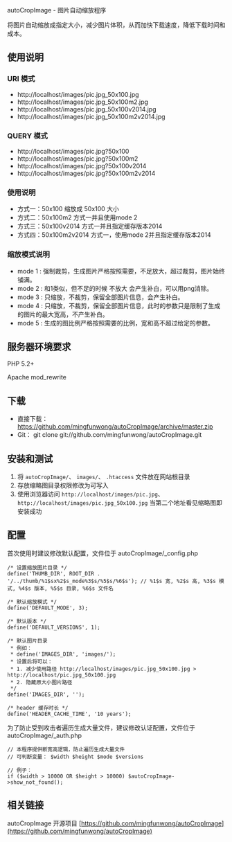autoCropImage - 图片自动缩放程序

将图片自动缩放成指定大小，减少图片体积，从而加快下载速度，降低下载时间和成本。

## 使用说明
### URI 模式
- http://localhost/images/pic.jpg_50x100.jpg
- http://localhost/images/pic.jpg_50x100m2.jpg
- http://localhost/images/pic.jpg_50x100v2014.jpg
- http://localhost/images/pic.jpg_50x100m2v2014.jpg

### QUERY 模式
- http://localhost/images/pic.jpg?50x100
- http://localhost/images/pic.jpg?50x100m2
- http://localhost/images/pic.jpg?50x100v2014
- http://localhost/images/pic.jpg?50x100m2v2014

### 使用说明
- 方式一：50x100 缩放成 50x100 大小
- 方式二：50x100m2 方式一并且使用mode 2
- 方式三：50x100v2014 方式一并且指定缓存版本2014
- 方式四：50x100m2v2014 方式一，使用mode 2并且指定缓存版本2014

### 缩放模式说明
- mode 1 : 强制裁剪，生成图片严格按照需要，不足放大，超过裁剪，图片始终铺满。
- mode 2 : 和1类似，但不足的时候 不放大 会产生补白，可以用png消除。
- mode 3 : 只缩放，不裁剪，保留全部图片信息，会产生补白。
- mode 4 : 只缩放，不裁剪，保留全部图片信息，此时的参数只是限制了生成的图片的最大宽高，不产生补白。
- mode 5 : 生成的图比例严格按照需要的比例，宽和高不超过给定的参数。

## 服务器环境要求

PHP 5.2+

Apache mod_rewrite

## 下载
- 直接下载： https://github.com/mingfunwong/autoCropImage/archive/master.zip
- Git： git clone git://github.com/mingfunwong/autoCropImage.git

## 安装和测试
1. 将 `autoCropImage/`、 `images/`、 `.htaccess` 文件放在网站根目录
2. 存放缩略图目录权限修改为可写入
3. 使用浏览器访问 `http://localhost/images/pic.jpg`、 `http://localhost/images/pic.jpg_50x100.jpg` 当第二个地址看见缩略图即安装成功

## 配置
首次使用时建议修改默认配置，文件位于 autoCropImage/_config.php

	/* 设置缩放图片目录 */
	define('THUMB_DIR', ROOT_DIR . '/../thumb/%1$sx%2$s_mode%3$s/%5$s/%6$s'); // %1$s 宽, %2$s 高, %3$s 模式, %4$s 版本, %5$s 目录, %6$s 文件名

	/* 默认缩放模式 */
	define('DEFAULT_MODE', 3);

	/* 默认版本 */
	define('DEFAULT_VERSIONS', 1);

	/* 默认图片目录
	 * 例如：
	 * define('IMAGES_DIR', 'images/');
	 * 设置后将可以：
	 * 1. 减少使用路径 http://localhost/images/pic.jpg_50x100.jpg > http://localhost/pic.jpg_50x100.jpg
	 * 2. 隐藏原大小图片路径
	 */
	define('IMAGES_DIR', '');

	/* header 缓存时长 */
	define('HEADER_CACHE_TIME', '10 years');


为了防止受到攻击者遍历生成大量文件，建议修改认证配置，文件位于 autoCropImage/_auth.php

	// 本程序提供断宽高逻辑，防止遍历生成大量文件
	// 可判断变量： $width $height $mode $versions
	
	// 例子：
	if ($width > 10000 OR $height > 10000) $autoCropImage->show_not_found();

## 相关链接
autoCropImage 开源项目 [https://github.com/mingfunwong/autoCropImage](https://github.com/mingfunwong/autoCropImage)
